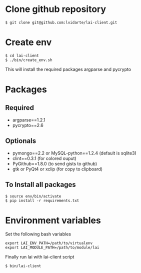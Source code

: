 # Clone github repository

    $ git clone git@github.com:lvidarte/lai-client.git

# Create env

    $ cd lai-client
    $ ./bin/create_env.sh

This will install the required packages argparse and pycrypto
    

# Packages

## Required

 * argparse==1.2.1
 * pycrypto==2.6

## Optionals

 * pymongo==2.2 or MySQL-python==1.2.4 (default is sqlite3)
 * clint==0.3.1 (for colored ouput)
 * PyGithub==1.8.0 (to send gists to github)
 * gtk or PyQt4 or xclip (for copy to clipboard)

## To Install all packages

    $ source env/bin/activate
    $ pip install -r requirements.txt

# Environment variables

Set the following bash variables

    export LAI_ENV_PATH=/path/to/virtualenv
    export LAI_MODULE_PATH=/path/to/module/lai

Finally run lai with lai-client script

    $ bin/lai-client
